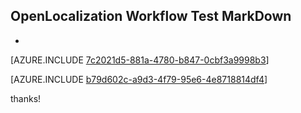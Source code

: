 ## OpenLocalization Workflow Test MarkDown
* 

[AZURE.INCLUDE [7c2021d5-881a-4780-b847-0cbf3a9998b3](calleeMd1.md)]



[AZURE.INCLUDE [b79d602c-a9d3-4f79-95e6-4e8718814df4](calleeMd2.md)]

 
thanks!